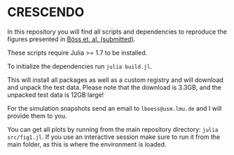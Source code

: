 # CRESCENDO

In this repository you will find all scripts and dependencies to reproduce the figures presented in [Böss et. al. (submitted)](https://arxiv.org/abs/2207.05087).

These scripts require Julia >= 1.7 to be installed.

To initialize the dependencies run `julia build.jl`.

This will install all packages as well as a custom registry and will download and unpack the test data.
Please note that the download is 3.3GB, and the unpacked test data is 12GB large!

For the simulation snapshots send an email to `lboess@usm.lmu.de` and I will provide them to you.

You can get all plots by running from the main repository directory: `julia src/fig1.jl`.
If you use an interactive session make sure to run it from the main folder, as this is where the environment is loaded.